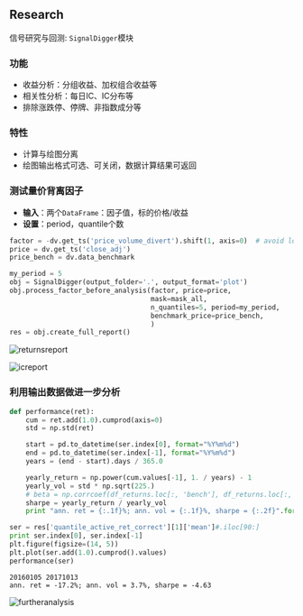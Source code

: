 ## Research

信号研究与回测: `SignalDigger`模块

### 功能

- 收益分析：分组收益、加权组合收益等
- 相关性分析：每日IC、IC分布等
- 排除涨跌停、停牌、非指数成分等

### 特性
- 计算与绘图分离
- 绘图输出格式可选、可关闭，数据计算结果可返回


### 测试量价背离因子

- **输入**：两个`DataFrame`：因子值，标的价格/收益
- **设置**：period，quantile个数

```python
factor = -dv.get_ts('price_volume_divert').shift(1, axis=0)  # avoid look-ahead bias
price = dv.get_ts('close_adj')
price_bench = dv.data_benchmark

my_period = 5
obj = SignalDigger(output_folder='.', output_format='plot')
obj.process_factor_before_analysis(factor, price=price,
                                   mask=mask_all,
                                   n_quantiles=5, period=my_period,
                                   benchmark_price=price_bench,
                                   )
res = obj.create_full_report()
```

![returnsreport](https://raw.githubusercontent.com/quantOS-org/jaqs/master/doc/img/returns_report.png)



![icreport](https://raw.githubusercontent.com/quantOS-org/jaqs/master/doc/img/ic_report.png)


### 利用输出数据做进一步分析


```python
def performance(ret):
    cum = ret.add(1.0).cumprod(axis=0)
    std = np.std(ret)

    start = pd.to_datetime(ser.index[0], format="%Y%m%d")
    end = pd.to_datetime(ser.index[-1], format="%Y%m%d")
    years = (end - start).days / 365.0

    yearly_return = np.power(cum.values[-1], 1. / years) - 1
    yearly_vol = std * np.sqrt(225.)
    # beta = np.corrcoef(df_returns.loc[:, 'bench'], df_returns.loc[:, 'strat'])[0, 1]
    sharpe = yearly_return / yearly_vol
    print "ann. ret = {:.1f}%; ann. vol = {:.1f}%, sharpe = {:.2f}".format(yearly_return*100, yearly_vol*100, sharpe)

```


```python
ser = res['quantile_active_ret_correct'][1]['mean']#.iloc[90:]
print ser.index[0], ser.index[-1]
plt.figure(figsize=(14, 5))
plt.plot(ser.add(1.0).cumprod().values)
performance(ser)
```

    20160105 20171013
    ann. ret = -17.2%; ann. vol = 3.7%, sharpe = -4.63


![furtheranalysis](https://raw.githubusercontent.com/quantOS-org/jaqs/master/doc/img/further_analysis.png)
